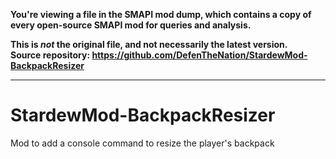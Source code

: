 **You're viewing a file in the SMAPI mod dump, which contains a copy of every open-source SMAPI mod
for queries and analysis.**

**This is _not_ the original file, and not necessarily the latest version.**  
**Source repository: https://github.com/DefenTheNation/StardewMod-BackpackResizer**

----

# StardewMod-BackpackResizer
Mod to add a console command to resize the player's backpack
